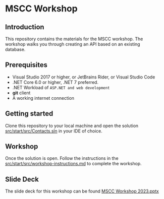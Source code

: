 # MSCC Workshop

## Introduction

This repository contains the materials for the MSCC workshop. The workshop walks you through creating an API based on an existing database.

## Prerequisites

* Visual Studio 2017 or higher, or JetBrains Rider, or Visual Studio Code
* .NET Core 6.0 or higher, .NET 7 preferred.
* .NET Workload of `ASP.NET and web development`
* **git** client
* A working internet connection

## Getting started

Clone this repository to your local machine and open the solution [src/start/src/Contacts.sln](src/start/src/Contacts.sln) in your IDE of choice.

## Workshop

Once the solution is open.  Follow the instructions in the [src/start/src/workshop-instructions.md](/src/start/src/workshop-instructions.md) to complete the workshop.

## Slide Deck

The slide deck for this workshop can be found [MSCC Workshop 2023.pptx](here)
